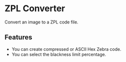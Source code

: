 # ZPL Converter
Convert an image to a ZPL code file.

## Features
* You can create compressed or ASCII Hex Zebra code.
* You can select the blackness limit percentage.

